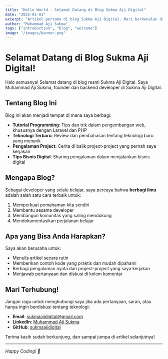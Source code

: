 ```yaml
---
title: "Hello World - Selamat Datang di Blog Sukma Aji Digital"
date: "2025-01-01"
excerpt: "Artikel pertama di blog Sukma Aji Digital. Mari berkenalan dan mengetahui apa yang akan saya bagikan di blog ini."
author: "Muhammad Aji Sukma"
tags: ["introduction", "blog", "welcome"]
image: "/images/banner.png"
---
```


# Selamat Datang di Blog Sukma Aji Digital!

Halo semuanya! Selamat datang di blog resmi Sukma Aji Digital. Saya Muhammad Aji Sukma, founder dan backend developer di Sukma Aji Digital.

## Tentang Blog Ini

Blog ini akan menjadi tempat di mana saya berbagi:

- **Tutorial Programming**: Tips dan trik dalam pengembangan web, khususnya dengan Laravel dan PHP
- **Teknologi Terbaru**: Review dan pembahasan tentang teknologi baru yang menarik
- **Pengalaman Project**: Cerita di balik project-project yang pernah saya kerjakan
- **Tips Bisnis Digital**: Sharing pengalaman dalam menjalankan bisnis digital

## Mengapa Blog?

Sebagai developer yang selalu belajar, saya percaya bahwa **berbagi ilmu** adalah salah satu cara terbaik untuk:

1. Memperkuat pemahaman kita sendiri
2. Membantu sesama developer
3. Membangun komunitas yang saling mendukung
4. Mendokumentasikan perjalanan belajar

## Apa yang Bisa Anda Harapkan?

Saya akan berusaha untuk:

- Menulis artikel secara rutin
- Memberikan contoh kode yang praktis dan mudah dipahami
- Berbagi pengalaman nyata dari project-project yang saya kerjakan
- Menjawab pertanyaan dan diskusi di kolom komentar

## Mari Terhubung!

Jangan ragu untuk menghubungi saya jika ada pertanyaan, saran, atau hanya ingin berdiskusi tentang teknologi:

- **Email**: sukmaajidigital@gmail.com
- **LinkedIn**: [Muhammad Aji Sukma](https://www.linkedin.com/in/sukmaaji/)
- **GitHub**: [sukmaajidigital](https://github.com/sukmaajidigital)

Terima kasih sudah berkunjung, dan sampai jumpa di artikel selanjutnya!

---

_Happy Coding! 🚀_
